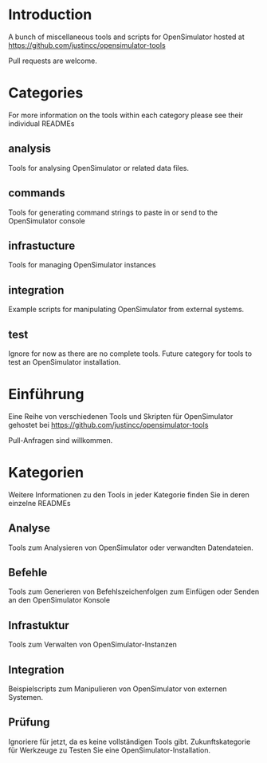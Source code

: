 # Introduction #

A bunch of miscellaneous tools and scripts for OpenSimulator hosted at
https://github.com/justincc/opensimulator-tools

Pull requests are welcome.

# Categories #

For more information on the tools within each category please see their
individual READMEs

## analysis ##

Tools for analysing OpenSimulator or related data files.

## commands ##

Tools for generating command strings to paste in or send to the OpenSimulator
console

## infrastucture ##

Tools for managing OpenSimulator instances

## integration ##

Example scripts for manipulating OpenSimulator from external systems.

## test ##

Ignore for now as there are no complete tools.  Future category for tools to
test an OpenSimulator installation.





# Einführung #

Eine Reihe von verschiedenen Tools und Skripten für OpenSimulator gehostet bei
https://github.com/justincc/opensimulator-tools

Pull-Anfragen sind willkommen.

# Kategorien #

Weitere Informationen zu den Tools in jeder Kategorie finden Sie in deren
einzelne READMEs

## Analyse ##

Tools zum Analysieren von OpenSimulator oder verwandten Datendateien.

## Befehle ##

Tools zum Generieren von Befehlszeichenfolgen zum Einfügen oder Senden an den OpenSimulator
Konsole

## Infrastuktur ##

Tools zum Verwalten von OpenSimulator-Instanzen

## Integration ##

Beispielscripts zum Manipulieren von OpenSimulator von externen Systemen.

## Prüfung ##

Ignoriere für jetzt, da es keine vollständigen Tools gibt. Zukunftskategorie für Werkzeuge zu
Testen Sie eine OpenSimulator-Installation.